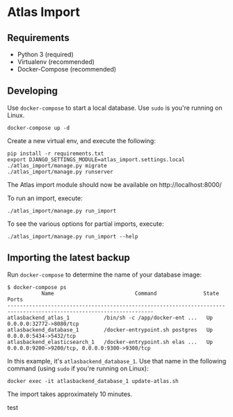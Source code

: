 Atlas Import
============


Requirements
------------

* Python 3 (required)
* Virtualenv (recommended)
* Docker-Compose (recommended)


Developing
----------

Use `docker-compose` to start a local database. Use `sudo` is you're running on Linux.

	docker-compose up -d

Create a new virtual env, and execute the following:

	pip install -r requirements.txt
	export DJANGO_SETTINGS_MODULE=atlas_import.settings.local
	./atlas_import/manage.py migrate
	./atlas_import/manage.py runserver


The Atlas import module should now be available on http://localhost:8000/

To run an import, execute:

	./atlas_import/manage.py run_import

To see the various options for partial imports, execute:

	./atlas_import/manage.py run_import --help


Importing the latest backup
---------------------------

Run `docker-compose` to determine the name of your database image:

	$ docker-compose ps
               Name                          Command               State                       Ports                      
    ---------------------------------------------------------------------------------------------------------------------
    atlasbackend_atlas_1           /bin/sh -c /app/docker-ent ...   Up      0.0.0.0:32772->8080/tcp                        
    atlasbackend_database_1        /docker-entrypoint.sh postgres   Up      0.0.0.0:5434->5432/tcp                         
    atlasbackend_elasticsearch_1   /docker-entrypoint.sh elas ...   Up      0.0.0.0:9200->9200/tcp, 0.0.0.0:9300->9300/tcp 


In this example, it's `atlasbackend_database_1`. Use that name in the following command (using `sudo` if you're running
on Linux):

    docker exec -it atlasbackend_database_1 update-atlas.sh

The import takes approximately 10 minutes.


test